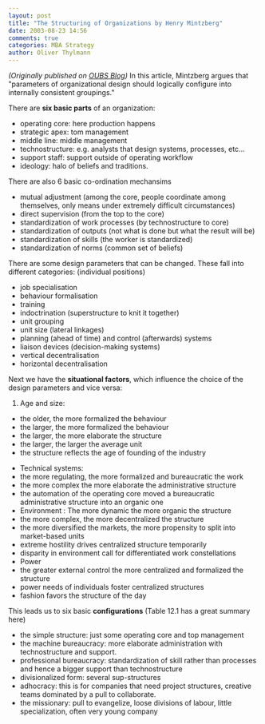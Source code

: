 ```yaml
---
layout: post
title: "The Structuring of Organizations by Henry Mintzberg"
date: 2003-08-23 14:56
comments: true
categories: MBA Strategy
author: Oliver Thylmann
---
```






*(Originally published on [OUBS Blog](http://blog.thylmann.net/category/oubs/))*
In this article, Mintzberg argues that &quot;parameters of organizational design should logically configure into internally consistent groupings.&quot;

There are **six basic parts** of an organization:


* operating core: here production happens
* strategic apex: tom management
* middle line: middle management
* technostructure: e.g. analysts that design systems, processes, etc...
* support staff: support outside of operating workflow
* ideology: halo of beliefs and traditions.


There are also 6 basic co-ordination mechansims
- mutual adjustment (among the core, people coordinate among themselves, only means under extremely difficult circumstances)
- direct supervision (from the top to the core)
- standardization of work processes (by technostructure to core)
- standardization of outputs (not what is done but what the result will be)
- standardization of skills (the worker is standardized)
- standardization of norms (common set of beliefs)

There are some design parameters that can be changed. These fall into different categories:
(individual positions)
- job specialisation
- behaviour formalisation
- training
- indoctrination
(superstructure to knit it together)
- unit grouping
- unit size
(lateral linkages)
- planning (ahead of time) and control (afterwards) systems
- liaison devices
(decision-making systems)
- vertical decentralisation
- horizontal decentralisation

Next we have the **situational factors**, which influence the choice of the design parameters and vice versa:
1. Age and size:
- the older, the more formalized the behaviour
- the larger, the more formalized the behaviour
- the larger, the more elaborate the structure
- the larger, the larger the average unit
- the structure reflects the age of founding of the industry


* Technical systems:
* the more regulating, the more formalized and bureaucratic the work
* the more complex the more elaborate the administrative structure
* the automation of the operating core moved a bureaucratic administrative structure into an organic one
* Environment
: The more dynamic the more organic the structure
* the more complex, the more decentralized the structure
* the more diversified the markets, the more propensity to split into market-based units
* extreme hostility drives centralized structure temporarily
* disparity in environment call for differentiated work constellations
* Power
* the greater external control the more centralized and formalized the structure
* power needs of individuals foster centralized structures
* fashion favors the structure of the day


This leads us to six basic **configurations** (Table 12.1 has a great summary here)
- the simple structure: just some operating core and top management
- the machine bureaucracy: more elaborate administration with technostructure and support.
- professional bureaucracy: standardization of skill rather than processes and hence a bigger support than technostructure
- divisionalized form: several sup-structures
- adhocracy: this is for companies that need project structures, creative teams dominated by a pull to collaborate.
- the missionary: pull to evangelize, loose divisions of labour, little specialization, often very young company


